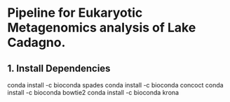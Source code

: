 # Pipeline for Eukaryotic Metagenomics analysis of Lake Cadagno. 
## 1. Install Dependencies
conda install -c bioconda spades
conda install -c bioconda concoct 
conda install -c bioconda bowtie2
conda install -c bioconda krona
